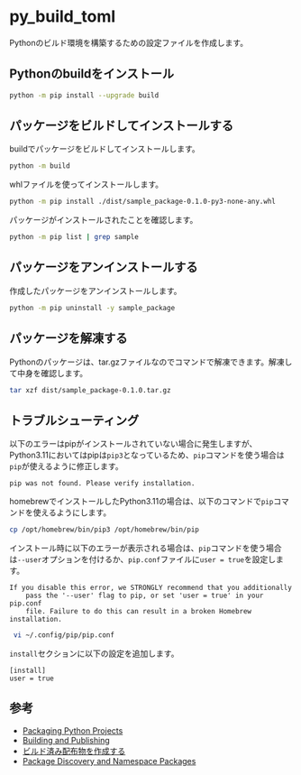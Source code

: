 # py_build_toml

Pythonのビルド環境を構築するための設定ファイルを作成します。

## Pythonのbuildをインストール

```bash
python -m pip install --upgrade build
```

## パッケージをビルドしてインストールする

buildでパッケージをビルドしてインストールします。

```bash
python -m build
```

whlファイルを使ってインストールします。

```bash
python -m pip install ./dist/sample_package-0.1.0-py3-none-any.whl
```

パッケージがインストールされたことを確認します。

```bash
python -m pip list | grep sample
```

## パッケージをアンインストールする

作成したパッケージをアンインストールします。

```bash
python -m pip uninstall -y sample_package
```

## パッケージを解凍する

Pythonのパッケージは、tar.gzファイルなのでコマンドで解凍できます。解凍して中身を確認します。

```bash
tar xzf dist/sample_package-0.1.0.tar.gz
```

## トラブルシューティング

以下のエラーはpipがインストールされていない場合に発生しますが、Python3.11においてはpipは`pip3`となっているため、`pip`コマンドを使う場合は`pip`が使えるように修正します。

```text
pip was not found. Please verify installation.
```

homebrewでインストールしたPython3.11の場合は、以下のコマンドで`pip`コマンドを使えるようにします。

```bash
cp /opt/homebrew/bin/pip3 /opt/homebrew/bin/pip
```

インストール時に以下のエラーが表示される場合は、`pip`コマンドを使う場合は`--user`オプションを付けるか、`pip.conf`ファイルに`user = true`を設定します。

```text
If you disable this error, we STRONGLY recommend that you additionally
    pass the '--user' flag to pip, or set 'user = true' in your pip.conf
    file. Failure to do this can result in a broken Homebrew installation.
```

```bash
 vi ~/.config/pip/pip.conf
```

`install`セクションに以下の設定を追加します。

```text
[install]
user = true
```

## 参考

- [Packaging Python Projects](https://packaging.python.org/en/latest/tutorials/packaging-projects/)
- [Building and Publishing](https://packaging.python.org/en/latest/guides/section-build-and-publish/)
- [ビルド済み配布物を作成する](https://docs.python.org/ja/3.10/distutils/builtdist.html)
- [Package Discovery and Namespace Packages](https://setuptools.pypa.io/en/latest/userguide/package_discovery.html)
